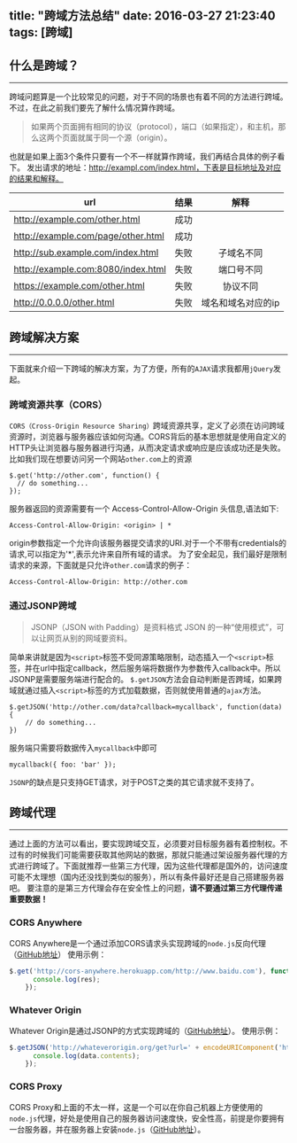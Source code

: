 title: "跨域方法总结"
date: 2016-03-27 21:23:40
tags: [跨域]
---

## 什么是跨域？


----------


跨域问题算是一个比较常见的问题，对于不同的场景也有着不同的方法进行跨域。不过，在此之前我们要先了解什么情况算作跨域。

> 如果两个页面拥有相同的协议（protocol），端口（如果指定），和主机，那么这两个页面就属于同一个源（origin）。

也就是如果上面3个条件只要有一个不一样就算作跨域，我们再结合具体的例子看下。
发出请求的地址：http://exampl.com/index.html，下表是目标地址及对应的结果和解释。

|url|结果|解释|
|---|:--:|:--:|
|http://example.com/other.html|成功
|http://example.com/page/other.html|成功
|http://sub.example.com/index.html|失败|子域名不同|
|http://example.com:8080/index.html|失败|端口号不同|
|https://example.com/other.html|失败|协议不同|
|http://0.0.0.0/other.html|失败|域名和域名对应的ip|

<!-- more -->


## 跨域解决方案


----------
下面就来介绍一下跨域的解决方案，为了方便，所有的`AJAX`请求我都用`jQuery`发起。
### 跨域资源共享（CORS）
`CORS（Cross-Origin Resource Sharing）`跨域资源共享，定义了必须在访问跨域资源时，浏览器与服务器应该如何沟通。CORS背后的基本思想就是使用自定义的HTTP头让浏览器与服务器进行沟通，从而决定请求或响应是应该成功还是失败。
比如我们现在想要访问另一个网站`other.com`上的资源
```
$.get('http://other.com', function() {
  // do something...
});
```
服务器返回的资源需要有一个 Access-Control-Allow-Origin 头信息,语法如下:
```
Access-Control-Allow-Origin: <origin> | *
```
origin参数指定一个允许向该服务器提交请求的URI.对于一个不带有credentials的请求,可以指定为'*',表示允许来自所有域的请求。
为了安全起见，我们最好是限制请求的来源，下面就是只允许`other.com`请求的例子：
```
Access-Control-Allow-Origin: http://other.com
```
### 通过JSONP跨域

> JSONP（JSON with Padding）是资料格式 JSON 的一种“使用模式”，可以让网页从别的网域要资料。

简单来讲就是因为`<script>`标签不受同源策略限制，动态插入一个`<script>`标签，并在url中指定callback，然后服务端将数据作为参数传入callback中。所以JSONP是需要服务端进行配合的。
`$.getJSON`方法会自动判断是否跨域，如果跨域就通过插入`<script>`标签的方式加载数据，否则就使用普通的`ajax`方法。
```
$.getJSON('http://other.com/data?callback=mycallback', function(data) {
    // do something...
})
```
服务端只需要将数据传入`mycallback`中即可
```
mycallback({ foo: 'bar' });
```
`JSONP`的缺点是只支持GET请求，对于POST之类的其它请求就不支持了。


## 跨域代理


----------


通过上面的方法可以看出，要实现跨域交互，必须要对目标服务器有着控制权。不过有的时候我们可能需要获取其他网站的数据，那就只能通过架设服务器代理的方式进行跨域了。下面就推荐一些第三方代理，因为这些代理都是国外的，访问速度可能不太理想（国内还没找到类似的服务），所以有条件最好还是自己搭建服务器吧。
要注意的是第三方代理会存在安全性上的问题，**请不要通过第三方代理传递重要数据！**

### CORS Anywhere
CORS Anywhere是一个通过添加CORS请求头实现跨域的`node.js`反向代理（[GitHub地址][3]）
使用示例：
```javascript
$.get('http://cors-anywhere.herokuapp.com/http://www.baidu.com'), function(res) {
      console.log(res);
    });
```

### Whatever Origin
Whatever Origin是通过JSONP的方式实现跨域的（[GitHub地址][4]）。
使用示例：
```javascript
$.getJSON('http://whateverorigin.org/get?url=' + encodeURIComponent('http://www.baidu.com') + '&callback=?', function(data) {
      console.log(data.contents);
    });
```

### CORS Proxy
CORS Proxy和上面的不太一样，这是一个可以在你自己机器上方便使用的`node.js`代理，好处是使用自己的服务器访问速度快，安全性高，前提是你要拥有一台服务器，并在服务器上安装`node.js`（[GitHub地址][5]）。


  [1]: https://developer.mozilla.org/zh-CN/docs/Web/Security/Same-origin_policy
  [2]: https://developer.mozilla.org/en-US/docs/Web/API/Window/postMessage
  [3]: https://github.com/Rob--W/cors-anywhere/
  [4]: https://github.com/ripper234/Whatever-Origin
  [5]: https://github.com/gr2m/CORS-Proxy